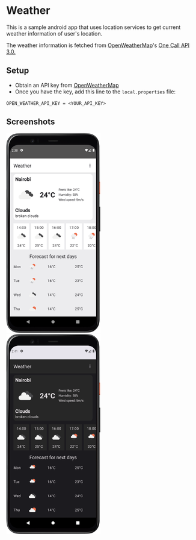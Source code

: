 # Weather
This is a sample android app that uses location services to get current weather information of user's location.

The weather information is fetched from [OpenWeatherMap](https://openweathermap.org/)'s [One Call API 3.0.](https://openweathermap.org/api/one-call-3)

## Setup
- Obtain an API key from [OpenWeatherMap](https://openweathermap.org/)
- Once you have the key, add this line to the `local.properties` file:
```
OPEN_WEATHER_API_KEY = <YOUR_API_KEY>
```

## Screenshots
<img src="screenshots/weather_light.png" width=250> &nbsp; <img src="screenshots/weather_dark.png" width=250>